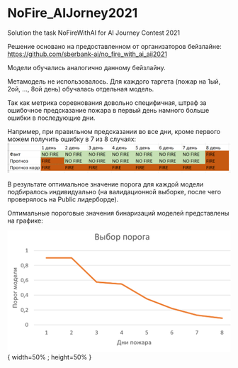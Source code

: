 # NoFire_AIJorney2021
Solution the task NoFireWithAI for AI Journey Contest 2021

Решение основано на предоставленном от организаторов бейзлайне: https://github.com/sberbank-ai/no_fire_with_ai_aij2021

Модели обучались аналогично данному бейзлайну.

Метамодель не использовалось. Для каждого таргета (пожар на 1ый, 2ой, ..., 8ой день) обучалась отдельная модель.

Так как метрика соревнования довольно специфичная, штраф за ошибочное предсказание пожара в первый день намного больше ошибки в последующие дни.

Например, при правильном предсказании во все дни, кроме первого можем получить ошибку в 7 из 8 случаях:
![Пример плохого прогноза](graphics/prognoz_corr.png)

В результате оптимальное значение порога для каждой модели подбиралось индивидуально (на валидационной выборке, после чего проверялось на Public лидерборде).

Оптимальные пороговые значения бинаризаций моделей представлены на графике:

![Изменение порога бинаризации моделей](graphics/threshold_change.png){ width=50% ; height=50% }
